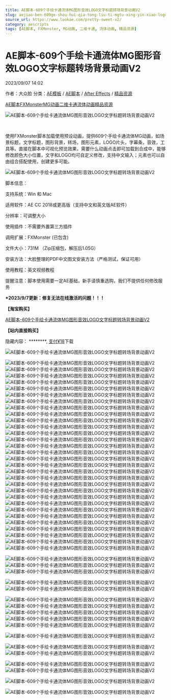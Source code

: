 ```yaml
---
title: AE脚本-609个手绘卡通流体MG图形音效LOGO文字标题转场背景动画V2
slug: aejiao-ben-609ge-shou-hui-qia-tong-liu-ti-mgtu-xing-yin-xiao-logowen-zi-biao-ti-zhuan-chang-bei-jing-dong-hua-v2
source_url: https://www.lookae.com/pretty-sweet-v2/
category: aescripts
tags: [AE脚本, FXMonster, MG动画, 二维卡通, 流体动画, 精品资源]
---
```

# AE脚本-609个手绘卡通流体MG图形音效LOGO文字标题转场背景动画V2

2023/09/07 14:02

作者：大众脸
分类：[AE模板](https://www.lookae.com/after-effects/other-after-effects/) / [AE脚本](https://www.lookae.com/after-effects/aescripts/) / [After Effects](https://www.lookae.com/after-effects/) / [精品资源](https://www.lookae.com/fufei/)

[AE脚本](https://www.lookae.com/tag/ae%e8%84%9a%e6%9c%ac/)[FXMonster](https://www.lookae.com/tag/fxmonster/)[MG动画](https://www.lookae.com/tag/mg%e5%8a%a8%e7%94%bb/)[二维卡通](https://www.lookae.com/tag/%e4%ba%8c%e7%bb%b4%e5%8d%a1%e9%80%9a/)[流体动画](https://www.lookae.com/tag/%e6%b5%81%e4%bd%93%e5%8a%a8%e7%94%bb/)[精品资源](https://www.lookae.com/tag/%e7%b2%be%e5%93%81%e8%b5%84%e6%ba%90/)

![AE脚本-609个手绘卡通流体MG图形音效LOGO文字标题转场背景动画V2](https://www.lookae.com/wp-content/uploads/2021/12/Pretty-Sweet-18421392.jpg "AE脚本-609个手绘卡通流体MG图形音效LOGO文字标题转场背景动画V2-LookAE.com")

[﻿﻿﻿](https://cloud.video.taobao.com//play/u/705956171/p/1/e/6/t/1/340748900138.mp4)

使用FXMonster脚本加载使用预设动画，提供609个手绘卡通流体MG动画，如场景标题，文字标题，图形背景，转场，图形元素，LOGO片头，字幕条，音效，工具等。直接在脚本中可视化预览效果，需要什么动画点击即可加载到合成中，能够修改颜色大小位置，文字和LOGO均可自定义修改，支持中文输入；元素也可以自由组合搭配使用，创建更多可能。

![AE脚本-609个手绘卡通流体MG图形音效LOGO文字标题转场背景动画V2](https://img.alicdn.com/imgextra/i3/705956171/O1CN01toFrWT1vSMqjJlOJy_!!705956171.jpg "AE脚本-609个手绘卡通流体MG图形音效LOGO文字标题转场背景动画V2-LookAE.com")

脚本信息：

支持系统：Win 和 Mac

适用软件：AE CC 2018或更高版（支持中文和英文版AE软件）

分辨率：可调整大小

使用插件：不需要外置第三方插件

调用扩展：FXMonster (已包含)

文件大小：731M （Zip压缩包，解压后1.05G）

安装方法：大脸整理的PDF中文图文安装方法（严格测试，保证可用）

使用教程：英文视频教程

提醒注意：脚本使用需要一定AE基础，新手请慎重选购，我们不提供任何修改服务

**\*2023/9/7更新：修复无法在线激活的问题！！！**

**【淘宝购买】**

[AE脚本-609个手绘卡通流体MG图形音效LOGO文字标题转场背景动画V2](https://item.taobao.com/item.htm?ft=t&id=664648330108)

**【站内直接购买】**

隐藏内容：
\*\*\*\*\*\*\*\*,
[支付¥18](https://www.lookae.com/wp-login.php?redirect_to=https%3A%2F%2Fwww.lookae.com%2Fpretty-sweet-v2%2F)下载

![AE脚本-609个手绘卡通流体MG图形音效LOGO文字标题转场背景动画V2](https://img.alicdn.com/imgextra/i2/705956171/O1CN01QMmW621vSMqerozDp_!!705956171.gif "AE脚本-609个手绘卡通流体MG图形音效LOGO文字标题转场背景动画V2-LookAE.com")

![AE脚本-609个手绘卡通流体MG图形音效LOGO文字标题转场背景动画V2](https://img.alicdn.com/imgextra/i3/705956171/O1CN01rzHIDe1vSMqpyQXGv_!!705956171.gif "AE脚本-609个手绘卡通流体MG图形音效LOGO文字标题转场背景动画V2-LookAE.com")![AE脚本-609个手绘卡通流体MG图形音效LOGO文字标题转场背景动画V2](https://img.alicdn.com/imgextra/i4/705956171/O1CN01oh1mPv1vSMqpEQnNO_!!705956171.gif "AE脚本-609个手绘卡通流体MG图形音效LOGO文字标题转场背景动画V2-LookAE.com")![AE脚本-609个手绘卡通流体MG图形音效LOGO文字标题转场背景动画V2](https://img.alicdn.com/imgextra/i4/705956171/O1CN01K7bTpx1vSMqo5NAL6_!!705956171.gif "AE脚本-609个手绘卡通流体MG图形音效LOGO文字标题转场背景动画V2-LookAE.com")![AE脚本-609个手绘卡通流体MG图形音效LOGO文字标题转场背景动画V2](https://img.alicdn.com/imgextra/i4/705956171/O1CN01oB5VVv1vSMqgRZskH_!!705956171.gif "AE脚本-609个手绘卡通流体MG图形音效LOGO文字标题转场背景动画V2-LookAE.com")![AE脚本-609个手绘卡通流体MG图形音效LOGO文字标题转场背景动画V2](https://img.alicdn.com/imgextra/i4/705956171/O1CN013Xjr1q1vSMqjDT4Dt_!!705956171.gif "AE脚本-609个手绘卡通流体MG图形音效LOGO文字标题转场背景动画V2-LookAE.com")![AE脚本-609个手绘卡通流体MG图形音效LOGO文字标题转场背景动画V2](https://img.alicdn.com/imgextra/i2/705956171/O1CN01sNNzpY1vSMqh73GZ6_!!705956171.gif "AE脚本-609个手绘卡通流体MG图形音效LOGO文字标题转场背景动画V2-LookAE.com")![AE脚本-609个手绘卡通流体MG图形音效LOGO文字标题转场背景动画V2](https://img.alicdn.com/imgextra/i2/705956171/O1CN01JfSHwx1vSMqksiTcE_!!705956171.gif "AE脚本-609个手绘卡通流体MG图形音效LOGO文字标题转场背景动画V2-LookAE.com")![AE脚本-609个手绘卡通流体MG图形音效LOGO文字标题转场背景动画V2](https://img.alicdn.com/imgextra/i3/705956171/O1CN01qNS5Ex1vSMqo5LHvU_!!705956171.gif "AE脚本-609个手绘卡通流体MG图形音效LOGO文字标题转场背景动画V2-LookAE.com")![AE脚本-609个手绘卡通流体MG图形音效LOGO文字标题转场背景动画V2](https://img.alicdn.com/imgextra/i3/705956171/O1CN01GBZZ6Q1vSMqkshGl3_!!705956171.gif "AE脚本-609个手绘卡通流体MG图形音效LOGO文字标题转场背景动画V2-LookAE.com")![AE脚本-609个手绘卡通流体MG图形音效LOGO文字标题转场背景动画V2](https://img.alicdn.com/imgextra/i2/705956171/O1CN018ecVcQ1vSMqgRcQkk_!!705956171.gif "AE脚本-609个手绘卡通流体MG图形音效LOGO文字标题转场背景动画V2-LookAE.com")![AE脚本-609个手绘卡通流体MG图形音效LOGO文字标题转场背景动画V2](https://img.alicdn.com/imgextra/i4/705956171/O1CN01zJHkNL1vSMqa4DItu_!!705956171.gif "AE脚本-609个手绘卡通流体MG图形音效LOGO文字标题转场背景动画V2-LookAE.com")![AE脚本-609个手绘卡通流体MG图形音效LOGO文字标题转场背景动画V2](https://img.alicdn.com/imgextra/i1/705956171/O1CN010uKjQt1vSMqgRZkQW_!!705956171.gif "AE脚本-609个手绘卡通流体MG图形音效LOGO文字标题转场背景动画V2-LookAE.com")![AE脚本-609个手绘卡通流体MG图形音效LOGO文字标题转场背景动画V2](https://img.alicdn.com/imgextra/i2/705956171/O1CN01TlrueO1vSMqjDRnBw_!!705956171.gif "AE脚本-609个手绘卡通流体MG图形音效LOGO文字标题转场背景动画V2-LookAE.com")![AE脚本-609个手绘卡通流体MG图形音效LOGO文字标题转场背景动画V2](https://img.alicdn.com/imgextra/i3/705956171/O1CN0160eeMt1vSMqpENJ82_!!705956171.gif "AE脚本-609个手绘卡通流体MG图形音效LOGO文字标题转场背景动画V2-LookAE.com")![AE脚本-609个手绘卡通流体MG图形音效LOGO文字标题转场背景动画V2](https://img.alicdn.com/imgextra/i1/705956171/O1CN016Bym2H1vSMqr4XxfV_!!705956171.gif "AE脚本-609个手绘卡通流体MG图形音效LOGO文字标题转场背景动画V2-LookAE.com")![AE脚本-609个手绘卡通流体MG图形音效LOGO文字标题转场背景动画V2](https://img.alicdn.com/imgextra/i2/705956171/O1CN01U50mOV1vSMqgRcQvw_!!705956171.gif "AE脚本-609个手绘卡通流体MG图形音效LOGO文字标题转场背景动画V2-LookAE.com")![AE脚本-609个手绘卡通流体MG图形音效LOGO文字标题转场背景动画V2](https://img.alicdn.com/imgextra/i2/705956171/O1CN017qVBtV1vSMqnT0K4D_!!705956171.gif "AE脚本-609个手绘卡通流体MG图形音效LOGO文字标题转场背景动画V2-LookAE.com")![AE脚本-609个手绘卡通流体MG图形音效LOGO文字标题转场背景动画V2](https://img.alicdn.com/imgextra/i2/705956171/O1CN01vvmxCE1vSMqo5QJyE_!!705956171.gif "AE脚本-609个手绘卡通流体MG图形音效LOGO文字标题转场背景动画V2-LookAE.com")![AE脚本-609个手绘卡通流体MG图形音效LOGO文字标题转场背景动画V2](https://img.alicdn.com/imgextra/i4/705956171/O1CN01SvNLwJ1vSMqa4HSqJ_!!705956171.gif "AE脚本-609个手绘卡通流体MG图形音效LOGO文字标题转场背景动画V2-LookAE.com")![AE脚本-609个手绘卡通流体MG图形音效LOGO文字标题转场背景动画V2](https://img.alicdn.com/imgextra/i4/705956171/O1CN01gNw8Iz1vSMqksjLp5_!!705956171.gif "AE脚本-609个手绘卡通流体MG图形音效LOGO文字标题转场背景动画V2-LookAE.com")![AE脚本-609个手绘卡通流体MG图形音效LOGO文字标题转场背景动画V2](https://img.alicdn.com/imgextra/i2/705956171/O1CN0123BheJ1vSMqjK9UYy_!!705956171.gif "AE脚本-609个手绘卡通流体MG图形音效LOGO文字标题转场背景动画V2-LookAE.com")![AE脚本-609个手绘卡通流体MG图形音效LOGO文字标题转场背景动画V2](https://img.alicdn.com/imgextra/i2/705956171/O1CN01zIZ2ap1vSMqjK8YL0_!!705956171.gif "AE脚本-609个手绘卡通流体MG图形音效LOGO文字标题转场背景动画V2-LookAE.com")![AE脚本-609个手绘卡通流体MG图形音效LOGO文字标题转场背景动画V2](https://img.alicdn.com/imgextra/i4/705956171/O1CN01sOcnme1vSMqksjxDV_!!705956171.gif "AE脚本-609个手绘卡通流体MG图形音效LOGO文字标题转场背景动画V2-LookAE.com")![AE脚本-609个手绘卡通流体MG图形音效LOGO文字标题转场背景动画V2](https://img.alicdn.com/imgextra/i4/705956171/O1CN01mwtbqL1vSMqrkyUfY_!!705956171.gif "AE脚本-609个手绘卡通流体MG图形音效LOGO文字标题转场背景动画V2-LookAE.com")![AE脚本-609个手绘卡通流体MG图形音效LOGO文字标题转场背景动画V2](https://img.alicdn.com/imgextra/i1/705956171/O1CN01HfyIO11vSMqrkyQWE_!!705956171.gif "AE脚本-609个手绘卡通流体MG图形音效LOGO文字标题转场背景动画V2-LookAE.com")![AE脚本-609个手绘卡通流体MG图形音效LOGO文字标题转场背景动画V2](https://img.alicdn.com/imgextra/i2/705956171/O1CN01FMMIZ01vSMqmVEpy0_!!705956171.gif "AE脚本-609个手绘卡通流体MG图形音效LOGO文字标题转场背景动画V2-LookAE.com")![AE脚本-609个手绘卡通流体MG图形音效LOGO文字标题转场背景动画V2](https://img.alicdn.com/imgextra/i2/705956171/O1CN01EGPdLW1vSMqr4ayx6_!!705956171.gif "AE脚本-609个手绘卡通流体MG图形音效LOGO文字标题转场背景动画V2-LookAE.com")![AE脚本-609个手绘卡通流体MG图形音效LOGO文字标题转场背景动画V2](https://img.alicdn.com/imgextra/i4/705956171/O1CN010sqxHh1vSMqo5N29l_!!705956171.gif "AE脚本-609个手绘卡通流体MG图形音效LOGO文字标题转场背景动画V2-LookAE.com")![AE脚本-609个手绘卡通流体MG图形音效LOGO文字标题转场背景动画V2](https://img.alicdn.com/imgextra/i4/705956171/O1CN01XL0xig1vSMqksiXti_!!705956171.gif "AE脚本-609个手绘卡通流体MG图形音效LOGO文字标题转场背景动画V2-LookAE.com")![AE脚本-609个手绘卡通流体MG图形音效LOGO文字标题转场背景动画V2](https://img.alicdn.com/imgextra/i3/705956171/O1CN01vEPh6S1vSMqpEPvRI_!!705956171.gif "AE脚本-609个手绘卡通流体MG图形音效LOGO文字标题转场背景动画V2-LookAE.com")

![AE脚本-609个手绘卡通流体MG图形音效LOGO文字标题转场背景动画V2](https://img.alicdn.com/imgextra/i4/705956171/O1CN01d98Z2I1vSMqjKD35w_!!705956171.gif "AE脚本-609个手绘卡通流体MG图形音效LOGO文字标题转场背景动画V2-LookAE.com")![AE脚本-609个手绘卡通流体MG图形音效LOGO文字标题转场背景动画V2](https://img.alicdn.com/imgextra/i2/705956171/O1CN01XvkViB1vSMqlGP2zi_!!705956171.gif "AE脚本-609个手绘卡通流体MG图形音效LOGO文字标题转场背景动画V2-LookAE.com")![AE脚本-609个手绘卡通流体MG图形音效LOGO文字标题转场背景动画V2](https://img.alicdn.com/imgextra/i2/705956171/O1CN01ZHuF5Y1vSMqjKAEUN_!!705956171.gif "AE脚本-609个手绘卡通流体MG图形音效LOGO文字标题转场背景动画V2-LookAE.com")

![AE脚本-609个手绘卡通流体MG图形音效LOGO文字标题转场背景动画V2](https://img.alicdn.com/imgextra/i3/705956171/O1CN013uZ1Tx1vSMqh7CjTy_!!705956171.jpg "AE脚本-609个手绘卡通流体MG图形音效LOGO文字标题转场背景动画V2-LookAE.com")![AE脚本-609个手绘卡通流体MG图形音效LOGO文字标题转场背景动画V2](https://img.alicdn.com/imgextra/i4/705956171/O1CN01gxh4xN1vSMqmVMQDd_!!705956171.jpg "AE脚本-609个手绘卡通流体MG图形音效LOGO文字标题转场背景动画V2-LookAE.com")

![AE脚本-609个手绘卡通流体MG图形音效LOGO文字标题转场背景动画V2](https://img.alicdn.com/imgextra/i3/705956171/O1CN011UV6UF1vSMqjKGPOQ_!!705956171.gif "AE脚本-609个手绘卡通流体MG图形音效LOGO文字标题转场背景动画V2-LookAE.com")![AE脚本-609个手绘卡通流体MG图形音效LOGO文字标题转场背景动画V2](https://img.alicdn.com/imgextra/i4/705956171/O1CN01VN8WQh1vSMqes2cF4_!!705956171.gif "AE脚本-609个手绘卡通流体MG图形音效LOGO文字标题转场背景动画V2-LookAE.com")![AE脚本-609个手绘卡通流体MG图形音效LOGO文字标题转场背景动画V2](https://img.alicdn.com/imgextra/i1/705956171/O1CN01xpka9c1vSMqr4ilmQ_!!705956171.gif "AE脚本-609个手绘卡通流体MG图形音效LOGO文字标题转场背景动画V2-LookAE.com")![AE脚本-609个手绘卡通流体MG图形音效LOGO文字标题转场背景动画V2](https://img.alicdn.com/imgextra/i4/705956171/O1CN01npUAH41vSMqjKGkAn_!!705956171.gif "AE脚本-609个手绘卡通流体MG图形音效LOGO文字标题转场背景动画V2-LookAE.com")![AE脚本-609个手绘卡通流体MG图形音效LOGO文字标题转场背景动画V2](https://img.alicdn.com/imgextra/i4/705956171/O1CN01ytanXZ1vSMqa4NqOA_!!705956171.gif "AE脚本-609个手绘卡通流体MG图形音效LOGO文字标题转场背景动画V2-LookAE.com")

![AE脚本-609个手绘卡通流体MG图形音效LOGO文字标题转场背景动画V2](https://img.alicdn.com/imgextra/i4/705956171/O1CN01UYRYnO1vSMqrl9dV8_!!705956171.gif "AE脚本-609个手绘卡通流体MG图形音效LOGO文字标题转场背景动画V2-LookAE.com")

![AE脚本-609个手绘卡通流体MG图形音效LOGO文字标题转场背景动画V2](https://img.alicdn.com/imgextra/i4/705956171/O1CN01Hb1zl41vSMqa4R8KY_!!705956171.jpg "AE脚本-609个手绘卡通流体MG图形音效LOGO文字标题转场背景动画V2-LookAE.com")![AE脚本-609个手绘卡通流体MG图形音效LOGO文字标题转场背景动画V2](https://img.alicdn.com/imgextra/i4/705956171/O1CN01QXKK0o1vSMqlGqluI_!!705956171.jpg "AE脚本-609个手绘卡通流体MG图形音效LOGO文字标题转场背景动画V2-LookAE.com")

![AE脚本-609个手绘卡通流体MG图形音效LOGO文字标题转场背景动画V2](https://img.alicdn.com/imgextra/i1/705956171/O1CN01wt9qdj1vSMqpEjvdi_!!705956171.gif "AE脚本-609个手绘卡通流体MG图形音效LOGO文字标题转场背景动画V2-LookAE.com")![AE脚本-609个手绘卡通流体MG图形音效LOGO文字标题转场背景动画V2](https://img.alicdn.com/imgextra/i4/705956171/O1CN01B47DKu1vSMqlGck5U_!!705956171.gif "AE脚本-609个手绘卡通流体MG图形音效LOGO文字标题转场背景动画V2-LookAE.com")

![AE脚本-609个手绘卡通流体MG图形音效LOGO文字标题转场背景动画V2](https://img.alicdn.com/imgextra/i2/705956171/O1CN01PvErUR1vSMqr4oXoU_!!705956171.gif "AE脚本-609个手绘卡通流体MG图形音效LOGO文字标题转场背景动画V2-LookAE.com")

![AE脚本-609个手绘卡通流体MG图形音效LOGO文字标题转场背景动画V2](https://img.alicdn.com/imgextra/i4/705956171/O1CN01H0Smy71vSMqr4qQE2_!!705956171.gif "AE脚本-609个手绘卡通流体MG图形音效LOGO文字标题转场背景动画V2-LookAE.com")

